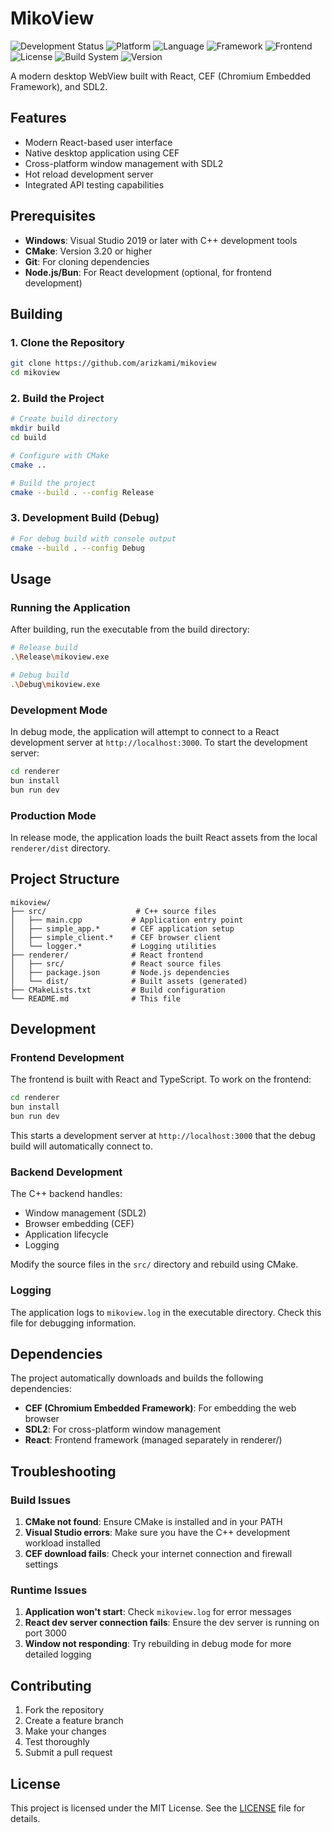 # MikoView

![Development Status](https://img.shields.io/badge/status-in%20development-yellow)
![Platform](https://img.shields.io/badge/platform-Windows%20%7C%20Linux%20%7C%20macOS-blue)
![Language](https://img.shields.io/badge/language-C%2B%2B17-blue)
![Framework](https://img.shields.io/badge/framework-CEF%20%7C%20SDL2-green)
![Frontend](https://img.shields.io/badge/frontend-React%20%7C%20TypeScript-61DAFB)
![License](https://img.shields.io/badge/license-MIT-green)
![Build System](https://img.shields.io/badge/build-CMake-red)
![Version](https://img.shields.io/badge/version-1.0.0--dev-orange)

A modern desktop WebView built with React, CEF (Chromium Embedded Framework), and SDL2.

## Features

- Modern React-based user interface
- Native desktop application using CEF
- Cross-platform window management with SDL2
- Hot reload development server
- Integrated API testing capabilities

## Prerequisites

- **Windows**: Visual Studio 2019 or later with C++ development tools
- **CMake**: Version 3.20 or higher
- **Git**: For cloning dependencies
- **Node.js/Bun**: For React development (optional, for frontend development)

## Building

### 1. Clone the Repository

```bash
git clone https://github.com/arizkami/mikoview
cd mikoview
```

### 2. Build the Project

```bash
# Create build directory
mkdir build
cd build

# Configure with CMake
cmake ..

# Build the project
cmake --build . --config Release
```

### 3. Development Build (Debug)

```bash
# For debug build with console output
cmake --build . --config Debug
```

## Usage

### Running the Application

After building, run the executable from the build directory:

```bash
# Release build
.\Release\mikoview.exe

# Debug build
.\Debug\mikoview.exe
```

### Development Mode

In debug mode, the application will attempt to connect to a React development server at `http://localhost:3000`. To start the development server:

```bash
cd renderer
bun install
bun run dev
```

### Production Mode

In release mode, the application loads the built React assets from the local `renderer/dist` directory.

## Project Structure

```
mikoview/
├── src/                    # C++ source files
│   ├── main.cpp           # Application entry point
│   ├── simple_app.*       # CEF application setup
│   ├── simple_client.*    # CEF browser client
│   └── logger.*           # Logging utilities
├── renderer/              # React frontend
│   ├── src/               # React source files
│   ├── package.json       # Node.js dependencies
│   └── dist/              # Built assets (generated)
├── CMakeLists.txt         # Build configuration
└── README.md              # This file
```

## Development

### Frontend Development

The frontend is built with React and TypeScript. To work on the frontend:

```bash
cd renderer
bun install
bun run dev
```

This starts a development server at `http://localhost:3000` that the debug build will automatically connect to.

### Backend Development

The C++ backend handles:
- Window management (SDL2)
- Browser embedding (CEF)
- Application lifecycle
- Logging

Modify the source files in the `src/` directory and rebuild using CMake.

### Logging

The application logs to `mikoview.log` in the executable directory. Check this file for debugging information.

## Dependencies

The project automatically downloads and builds the following dependencies:

- **CEF (Chromium Embedded Framework)**: For embedding the web browser
- **SDL2**: For cross-platform window management
- **React**: Frontend framework (managed separately in renderer/)

## Troubleshooting

### Build Issues

1. **CMake not found**: Ensure CMake is installed and in your PATH
2. **Visual Studio errors**: Make sure you have the C++ development workload installed
3. **CEF download fails**: Check your internet connection and firewall settings

### Runtime Issues

1. **Application won't start**: Check `mikoview.log` for error messages
2. **React dev server connection fails**: Ensure the dev server is running on port 3000
3. **Window not responding**: Try rebuilding in debug mode for more detailed logging

## Contributing

1. Fork the repository
2. Create a feature branch
3. Make your changes
4. Test thoroughly
5. Submit a pull request

## License

This project is licensed under the MIT License. See the [LICENSE](LICENSE) file for details.
